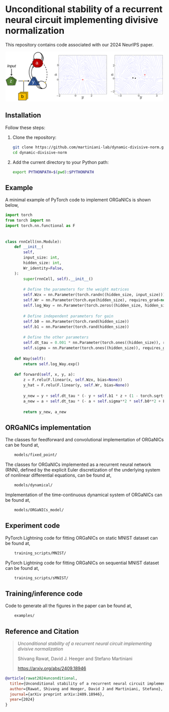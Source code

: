 # Unconditional stability of a recurrent neural circuit implementing divisive normalization

This repository contains code associated with our 2024 NeurIPS paper.

<!-- ![](./figures/readme.svg){width="200px"} -->
<div style="text-align: center;">
<img src="./figures/github_image.svg" alt="Description" width="800px">
</div>

## Installation

Follow these steps:

1. Clone the repository:
    ```bash
    git clone https://github.com/martiniani-lab/dynamic-divisive-norm.git
    cd dynamic-divisive-norm
    ```
2. Add the current directory to your Python path:
    ```bash
    export PYTHONPATH=$(pwd):$PYTHONPATH
    ```

## Example
A minimal example of PyTorch code to implement ORGaNICs is shown below,
```python
import torch
from torch import nn
import torch.nn.functional as F


class rnnCell(nn.Module):
    def __init__(
        self,
        input_size: int,
        hidden_size: int,
        Wr_identity=False,
    ):
        super(rnnCell, self).__init__()

        # Define the parameters for the weight matrices
        self.Wzx = nn.Parameter(torch.randn((hidden_size, input_size)))
        self.Wr = nn.Parameter(torch.eye(hidden_size), requires_grad=not Wr_identity)
        self.log_Way = nn.Parameter(torch.zeros((hidden_size, hidden_size)))

        # Define independent parameters for gain
        self.b0 = nn.Parameter(torch.rand(hidden_size))
        self.b1 = nn.Parameter(torch.rand(hidden_size))

        # Define the other parameters
        self.dt_tau = 0.001 * nn.Parameter(torch.ones((hidden_size)), requires_grad=False)
        self.sigma = nn.Parameter(torch.ones((hidden_size)), requires_grad=False)

    def Way(self):
        return self.log_Way.exp()

    def forward(self, x, y, a):
        z = F.relu(F.linear(x, self.Wzx, bias=None))
        y_hat = F.relu(F.linear(y, self.Wr, bias=None))

        y_new = y + self.dt_tau * (- y + self.b1 * z + (1 - torch.sqrt(F.relu(a))) * y_hat)
        a_new = a + self.dt_tau * (- a + self.sigma**2 * self.b0**2 + F.linear(F.relu(y) ** 2 * F.relu(a), self.Way(), bias=None))

        return y_new, a_new
```

## ORGaNICs implementation
The classes for feedforward and convolutional implementation of ORGaNICs can be found at,
```bash
    models/fixed_point/
```
The classes for ORGaNICs implemented as a recurrent neural network (RNN), defined by the explicit Euler discretization of the underlying system of nonlinear differential equations, can be found at,
```bash
    models/dynamical/
```
Implementation of the time-continuous dynamical system of ORGaNICs can be found at,
```bash
    models/ORGaNICs_model/
```

## Experiment code
PyTorch Lightning code for fitting ORGaNICs on static MNIST dataset can be found at,
```bash
    training_scripts/MNIST/
```
PyTorch Lightning code for fitting ORGaNICs on sequential MNIST dataset can be found at,
```bash
    training_scripts/sMNIST/
```

## Training/inference code
Code to generate all the figures in the paper can be found at,
```bash
    examples/
```

## Reference and Citation

> *Unconditional stability of a recurrent neural circuit implementing divisive normalization*
> 
> Shivang Rawat, David J. Heeger and Stefano Martiniani
>
> https://arxiv.org/abs/2409.18946

```bibtex
@article{rawat2024unconditional,
  title={Unconditional stability of a recurrent neural circuit implementing divisive normalization},
  author={Rawat, Shivang and Heeger, David J and Martiniani, Stefano},
  journal={arXiv preprint arXiv:2409.18946},
  year={2024}
}
```
